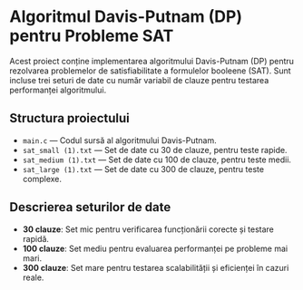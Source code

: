 # Algoritmul Davis-Putnam (DP) pentru Probleme SAT

Acest proiect conține implementarea algoritmului Davis-Putnam (DP) pentru rezolvarea problemelor de satisfiabilitate a formulelor booleene (SAT). Sunt incluse trei seturi de date cu număr variabil de clauze pentru testarea performanței algoritmului.


## Structura proiectului

- `main.c` — Codul sursă al algoritmului Davis-Putnam.
- `sat_small (1).txt` — Set de date cu 30 de clauze, pentru teste rapide.
- `sat_medium (1).txt` — Set de date cu 100 de clauze, pentru teste medii.
- `sat_large (1).txt` — Set de date cu 300 de clauze, pentru teste complexe.



## Descrierea seturilor de date

- **30 clauze**: Set mic pentru verificarea funcționării corecte și testare rapidă.
- **100 clauze**: Set mediu pentru evaluarea performanței pe probleme mai mari.
- **300 clauze**: Set mare pentru testarea scalabilității și eficienței în cazuri reale.




